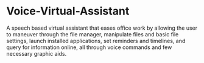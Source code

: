 # Voice-Virtual-Assistant
A speech based virtual assistant that eases office work by allowing the user to maneuver through the file manager, manipulate files and basic file settings, launch installed applications, set reminders and timelines, and query for information online, all through voice commands and few necessary graphic aids.
